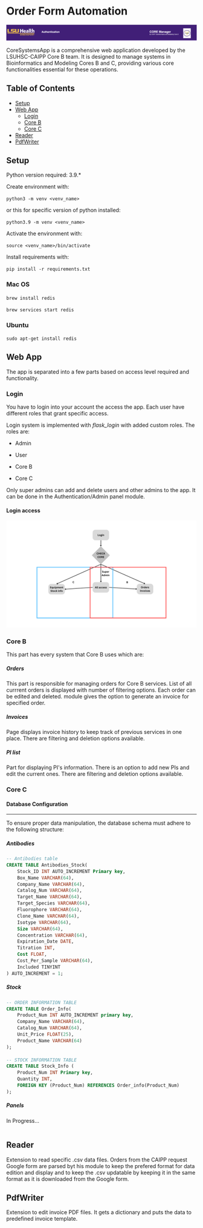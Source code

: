 #  Order Form Automation

![Title](docs/title.png)

CoreSystemsApp is a comprehensive web application developed by the LSUHSC-CAIPP Core B team. It is designed to manage systems in Bioinformatics and Modeling Cores B and C, providing various core functionalities essential for these operations.

## Table of Contents 
- [Setup](#Setup) 
- [Web App](#Web-App) 
    - [Login](#Login) 
    - [Core B](#Core-B) 
    - [Core C](#Core-C)
- [Reader](#Reader)
- [PdfWriter](#PdfWriter)

##  Setup

Python version required: 3.9.*

Create environment with:

`python3 -m venv <venv_name>`

or this for specific version of python installed:

`python3.9 -m venv <venv_name>`

Activate the environment with:

`source <venv_name>/bin/activate`

Install requirements with:

`pip install -r requirements.txt`

  

###  Mac OS

`brew install redis`

`brew services start redis`

  

###  Ubuntu

`sudo apt-get install redis`

  

##  Web App

The app is separated into a few parts based on access level required and functionality.

###  Login

You have to login into your account the access the app. Each user have different roles that grant specific access.

Login system is implemented with *flask_login* with added custom roles. The roles are:

- Admin

- User

- Core B

- Core C

Only super admins can add and delete users and other admins to the app. It can be done in the Authentication/Admin panel module.

  

####  Login access

![App flow](docs/Core_App_entry_flow.png)

###  Core B

This part has every system that Core B uses which are:

#####  Orders

This part is responsible for managing orders for Core B services. List of all currrent orders is displayed with number of filtering options. Each order can be edited and deleted. module gives the option to generate an invoice for specified order.

#####  Invoices

Page displays invoice history to keep track of previous services in one place. There are filtering and deletion options available.

#####  PI list

Part for displaying PI's information. There is an option to add new PIs and edit the current ones. There are filtering and deletion options available.

###  Core C

#### Database Configuration
---
To ensure proper data manipulation, the database schema must adhere to the following structure:
##### Antibodies
``` sql
-- Antibodies table
CREATE TABLE Antibodies_Stock(
    Stock_ID INT AUTO_INCREMENT Primary key,
    Box_Name VARCHAR(64),
    Company_Name VARCHAR(64),
    Catalog_Num VARCHAR(64),
    Target_Name VARCHAR(64),
    Target_Species VARCHAR(64),
    Fluorophore VARCHAR(64),
    Clone_Name VARCHAR(64),
    Isotype VARCHAR(64),
    Size VARCHAR(64),
    Concentration VARCHAR(64),
    Expiration_Date DATE,
    Titration INT,
    Cost FLOAT,
    Cost_Per_Sample VARCHAR(64),
    Included TINYINT                        
) AUTO_INCREMENT = 1;
```
##### Stock
``` sql
-- ORDER INFORMATION TABLE
CREATE TABLE Order_Info(
    Product_Num INT AUTO_INCREMENT primary key,
    Company_Name VARCHAR(64),
    Catalog_Num VARCHAR(64),
    Unit_Price FLOAT(25),
    Product_Name VARCHAR(64)
);

-- STOCK INFORMATION TABLE
CREATE TABLE Stock_Info (
    Product_Num INT Primary key,
    Quantity INT,
    FOREIGN KEY (Product_Num) REFERENCES Order_info(Product_Num)
);
```
##### Panels
In Progress...
```

```

  

##  Reader

Extension to read specific .csv data files. Orders from the CAIPP request Google form are parsed byt his module to keep the prefered format for data edition and display and to keep the .csv updatable by keeping it in the same format as it is downloaded from the Google form.

  

##  PdfWriter

Extension to edit invoice PDF files. It gets a dictionary and puts the data to predefined invoice template.